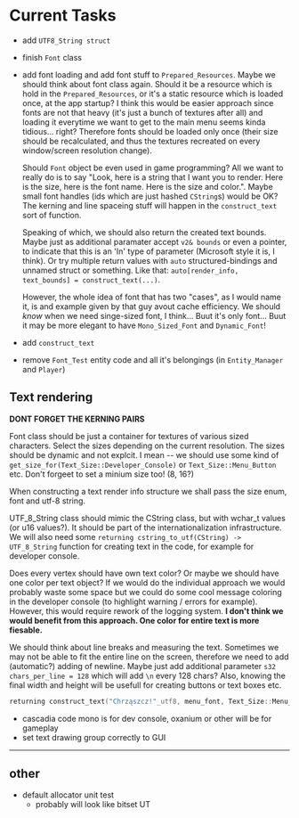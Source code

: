 # **Current Tasks**

* add `UTF8_String struct`
* finish `Font` class
* add font loading and add font stuff to `Prepared_Resources`.
    Maybe we should think about font class again. Should it be a resource which is hold
    in the `Prepared_Resources`, or it's a static resource which is loaded once, at the app startup?
    I think this would be easier approach since fonts are not that heavy (it's just a bunch of textures after all)
    and loading it everytime we want to get to the main menu seems kinda tidious... right?
    Therefore fonts should be loaded only once (their size should be recalculated, and thus the textures recreated
    on every window/screen resolution change).

    Should `Font` object be even used in game programming? All we want to really do is to say "Look, here is a
    string that I want you to render. Here is the size, here is the font name. Here is the size and color.". Maybe
    small font handles (ids which are just hashed `CString`s) would be OK? The kerning and line spaceing stuff
    will happen in the `construct_text` sort of function.

    Speaking of which, we should also return the created text bounds. Maybe just as additional paramater accept `v2& bounds` or
    even a pointer, to indicate that this is an 'In' type of parameter (Microsoft style it is, I think). Or try multiple return 
    values with `auto` structured-bindings and unnamed struct or something. Like that:
    `auto[render_info, text_bounds] = construct_text(...)`.

    However, the whole idea of font that has two "cases", as I would name it, is and example given by that guy avout cache efficiency.
    We should *know* when we need singe-sized font, I think... Buut it's only font... Buut it may be more elegant to have `Mono_Sized_Font` 
    and `Dynamic_Font`!
    
* add `construct_text`
* remove `Font_Test` entity code and all it's belongings (in `Entity_Manager` and `Player`)

## **Text rendering**

**DONT FORGET THE KERNING PAIRS**

Font class should be just a container for textures of various sized characters.
Select the sizes depending on the current resolution. The sizes should be dynamic and not explcit. I mean -- we should use some kind of `get_size_for(Text_Size::Developer_Console)` or `Text_Size::Menu_Button` etc. Don't forgeet to set a minium size too! (8, 16?)

When constructing a text render info structure we shall pass the size enum, font and utf-8 string. 

UTF_8_String class should mimic the CString class, but with wchar_t values (or u16 values?).
It should be part of the internationalization infrastructure. 
We will also need some `returning cstring_to_utf(CString) -> UTF_8_String` function for
creating text in the code, for example for developer console.

Does every vertex should have own text color? Or maybe we should have one color per text object?
If we would do the individual approach we would probably waste some space but we could do some cool
message coloring in the developer console (to highlight warning / errors for example). However, this
would require rework of the logging system.
**I don't think we would benefit from this approach. One color for entire text is more fiesable.**

We should think about line breaks and measuring the text. Sometimes we may not be able to fit the entire
line on the screen, therefore we need to add (automatic?) adding of newline. Maybe just add additional
parameter `s32 chars_per_line = 128` which will add `\n` every 128 chars?
Also, knowing the final width and height will be usefull for creating buttons or text boxes etc. 

```cpp
returning construct_text("Chrząszcz!"_utf8, menu_font, Text_Size::Menu_Button) -> Render_Info;
```

* cascadia code mono is for dev console, oxanium or other will be for gameplay
* set text drawing group correctly to GUI
----
## **other**
* default allocator unit test
    * probably will look like bitset UT
